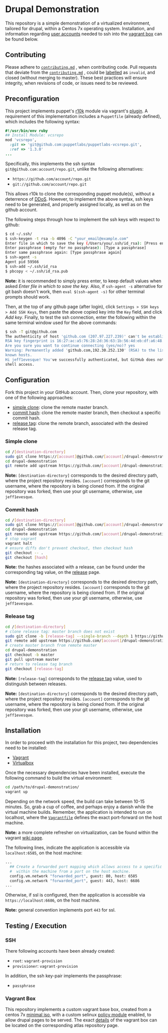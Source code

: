 # Drupal Demonstration

This repository is a simple demonstration of a virtualized environment,
 tailored for drupal, within a Centos 7x operating system.  Installation,
 and information regarding [user accounts](https://github.com/jeff1evesque/drupal-demonstration#ssh)
 needed to ssh into the [vagrant box](https://github.com/jeff1evesque/drupal-demonstration#vagrant-box)
 can be found below.

## Contributing

Please adhere to [`contributing.md`](https://github.com/jeff1evesque/drupal-demonstration/blob/master/contributing.md)
, when contributing code. Pull requests that deviate from the
 [`contributing.md`](https://github.com/jeff1evesque/drupal-demonstration/blob/master/contributing.md)
, could be [labelled](https://github.com/jeff1evesque/drupal-demonstration/labels)
 as `invalid`, and closed (without merging to master). These best practices
 will ensure integrity, when revisions of code, or issues need to be reviewed.

## Preconfiguration

This project implements puppet's [r10k](https://github.com/puppetlabs/r10k)
 module via vagrant's [plugin](https://github.com/jantman/vagrant-r10k). A
 requirement of this implementation includes a `Puppetfile` (already defined),
 which includes the following syntax:

```ruby
#!/usr/bin/env ruby
## Install Module: vcsrepo
mod 'vcsrepo',
  :git => 'git@github.com:puppetlabs/puppetlabs-vcsrepo.git',
  :ref => '1.3.0'
...
```

Specifically, this implements the ssh syntax `git@github.com:account/repo.git`,
 unlike the following alternatives:

- `https://github.com/account/repo.git`
- `git://github.com/account/repo.git`

This allows r10k to clone the corresponding puppet module(s), without a
 deterrence of [DDoS](https://en.wikipedia.org/wiki/Denial-of-service_attack).
 However, to implement the above syntax, ssh keys need to be generated, and
 properly assigned locally, as well as on the github account.

The following steps through how to implement the ssh keys with respect to
 github:

```bash
$ cd ~/.ssh/
$ ssh-keygen -t rsa -b 4096 -C "your_email@example.com"
Enter file in which to save the key (/Users/you/.ssh/id_rsa): [Press enter]
Enter passphrase (empty for no passphrase): [Type a passphrase]
Enter same passphrase again: [Type passphrase again]
$ ssh-agent -s
Agent pid 59566
$ ssh-add ~/.ssh/id_rsa
$ pbcopy < ~/.ssh/id_rsa.pub
```

**Note:** it is recommended to simply press enter, to keep default values
 when asked *Enter file in which to save the key*.  Also, if `ssh-agent -s`
 alternative for git bash doesn't work, then `eval $(ssh-agent -s)` for other
 terminal prompts should work.

Then, at the top of any github page (after login), click `Settings > SSH keys >
 Add SSH Keys`, then paste the above copied key into the `Key` field, and click
 *Add key*.  Finally, to test the ssh connection, enter the following within
 the same terminal window used for the above commands:

```bash
$ ssh -T git@github.com
The authenticity of host 'github.com (207.97.227.239)' can't be established.
RSA key fingerprint is 16:27:ac:a5:76:28:2d:36:63:1b:56:4d:eb:df:a6:48.
Are you sure you want to continue connecting (yes/no)? yes
Warning: Permanently added 'github.com,192.30.252.130' (RSA) to the list of
known hosts.
Hi jeff1evesque! You've successfully authenticated, but GitHub does not provide
shell access.
```

## Configuration

Fork this project in your GitHub account.  Then, clone your repository, with
 one of the following approaches:

- [simple clone](https://github.com/jeff1evesque/drupal-demonstration/blob/master/README.md#simple-clone):
 clone the remote master branch.
- [commit hash](https://github.com/jeff1evesque/drupal-demonstration/blob/master/README.md#commit-hash):
 clone the remote master branch, then checkout a specific commit hash.
- [release tag](https://github.com/jeff1evesque/drupal-demonstration/blob/master/README.md#release-tag):
 clone the remote branch, associated with the desired release tag.

### Simple clone

```bash
cd /[destination-directory]
sudo git clone https://[account]@github.com/[account]/drupal-demonstration.git
cd drupal-demonstration
git remote add upstream https://github.com/[account]/drupal-demonstration.git
```

**Note:** `[destination-directory]` corresponds to the desired directory path,
 where the project repository resides.  `[account]` corresponds to the git
 username, where the repository is being cloned from.  If the original
 repository was forked, then use your git username, otherwise, use
 `jeff1evesque`.

### Commit hash

```bash
cd /[destination-directory]
sudo git clone https://[account]@github.com/[account]/drupal-demonstration.git
cd drupal-demonstration
git remote add upstream https://github.com/[account]/drupal-demonstration.git
# stop vagrant
vagrant halt
# ensure diffs don't prevent checkout, then checkout hash
git checkout -- .
git checkout [hash]
```

**Note:** the hashes associated with a release, can be found under the
 corresponding tag value, on the [release](https://github.com/jeff1evesque/drupal-demonstration/releases)
 page.

**Note:** `[destination-directory]` corresponds to the desired directory path,
 where the project repository resides.  `[account]` corresponds to the git
 username, where the repository is being cloned from.  If the original
 repository was forked, then use your git username, otherwise, use
 `jeff1evesque`.

### Release tag

```bash
cd /[destination-directory]
# clone release tag: master branch does not exist
sudo git clone -b [release-tag] --single-branch --depth 1 https://github.com/[account]/drupal-demonstration.git [destination-directory]
git remote add upstream https://github.com/[account]/drupal-demonstration.git
# create master branch from remote master
cd drupal-demonstration
git checkout -b master
git pull upstream master
# return to release tag branch
git checkout [release-tag]
```

**Note:** `[release-tag]` corresponds to the [release tag](https://github.com/jeff1evesque/drupal-demonstration/tags)
 value, used to distinguish between releases.

**Note:** `[destination-directory]` corresponds to the desired directory path,
 where the project repository resides.  `[account]` corresponds to the git
 username, where the repository is being cloned from.  If the original
 repository was forked, then use your git username, otherwise, use
 `jeff1evesque`.

## Installation

In order to proceed with the installation for this project, two dependencies
 need to be installed:

- [Vagrant](https://www.vagrantup.com/)
- [Virtualbox](https://www.virtualbox.org/)

Once the necessary dependencies have been installed, execute the following
 command to build the virtual environment:

```bash
cd /path/to/drupal-demonstration/
vagrant up
```

Depending on the network speed, the build can take between 10-15 minutes. So,
 grab a cup of coffee, and perhaps enjoy a danish while the virtual machine
 builds. Remember, the application is intended to run on localhost, where the
 [`Vagrantfile`](https://github.com/jeff1evesque/drupal-demonstration/blob/master/Vagrantfile)
 defines the exact port-forward on the host machine.

**Note:** a more complete refresher on virtualization, can be found within the
 vagrant [wiki page](https://github.com/jeff1evesque/drupal-demonstration/wiki/Vagrant).

The following lines, indicate the application is accessible via
 `localhost:6585`, on the host machine:

```bash
...
  ## Create a forwarded port mapping which allows access to a specific port
  #  within the machine from a port on the host machine.
  config.vm.network "forwarded_port", guest: 80, host: 6585
  config.vm.network "forwarded_port", guest: 443, host: 6686
...
```

Otherwise, if ssl is configured, then the application is accessible via
 `https://localhost:6686`, on the host machine.

**Note:** general convention implements port `443` for ssl.

## Testing / Execution

### SSH

There following accounts have been already created:

- `root`: `vagrant-provision`
- `provisioner`: `vagrant-provision`

In addition, the ssh key-pair implements the passphrase:

- `passphrase`

### Vagrant Box

This repository implements a custom vagrant base box, created from a centos 7x
 [minimal iso](http://isoredirect.centos.org/centos/7/isos/x86_64/CentOS-7-x86_64-Minimal-1511.iso),
 with a custom selinux [policy module](https://github.com/mitchellh/vagrant/issues/6970)
 enabled, to allow drupal pages to be served.  The exact [details](https://atlas.hashicorp.com/jeff1evesque/boxes/centos7x)
 of the vagrant box can be located on the corresponding atlas repository page.